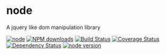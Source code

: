 # node

A jquery like dom manipulation library

[![node](https://nodei.co/npm/modulex-node.png)](https://npmjs.org/package/modulex-node)
[![NPM downloads](http://img.shields.io/npm/dm/modulex-node.svg)](https://npmjs.org/package/modulex-node)
[![Build Status](https://secure.travis-ci.org/modulex/node.png?branch=master)](https://travis-ci.org/modulex/node)
[![Coverage Status](https://img.shields.io/coveralls/modulex/node.svg)](https://coveralls.io/r/modulex/node?branch=master)
[![Dependency Status](https://gemnasium.com/modulex/node.png)](https://gemnasium.com/modulex/node)
[![node version](https://img.shields.io/badge/node.js-%3E=_0.10-green.svg?style=flat-square)](http://nodejs.org/download/)